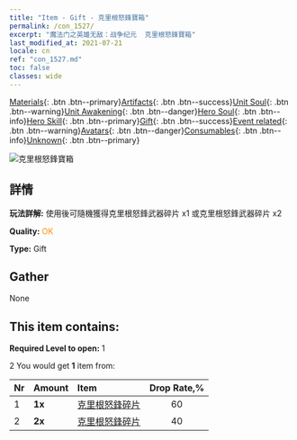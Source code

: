 ```yaml
---
title: "Item - Gift - 克里根怒鋒寶箱"
permalink: /con_1527/
excerpt: "魔法门之英雄无敌：战争纪元  克里根怒鋒寶箱"
last_modified_at: 2021-07-21
locale: cn
ref: "con_1527.md"
toc: false
classes: wide
---
```

 [Materials](/ItemsCN/){: .btn .btn--primary}[Artifacts](/ItemsCN/Artifacts/){: .btn .btn--success}[Unit Soul](/ItemsCN/UnitSoul/){: .btn .btn--warning}[Unit Awakening](/ItemsCN/UnitAwakening/){: .btn .btn--danger}[Hero Soul](/ItemsCN/HeroSoul/){: .btn .btn--info}[Hero Skill](/ItemsCN/HeroSkill/){: .btn .btn--primary}[Gift](/ItemsCN/Gift/){: .btn .btn--success}[Event related](/ItemsCN/Events/){: .btn .btn--warning}[Avatars](/ItemsCN/Avatars/){: .btn .btn--danger}[Consumables](/ItemsCN/Consumables/){: .btn .btn--info}[Unknown](/ItemsCN/Unknown/){: .btn .btn--primary}

 ![克里根怒鋒寶箱](/images/t/i_907141.png)

## 詳情
 **玩法詳解:** 使用後可隨機獲得克里根怒鋒武器碎片 x1 或克里根怒鋒武器碎片 x2

 **Quality:** <span style="color: #FF8C00">OK</span>

 **Type:** Gift

## Gather

  None

## This item contains:

 **Required Level to open:** 1

 2 You would get **1** item  from:

  | Nr | Amount |     Item    | Drop Rate,% |
  |:---|:-------|:------------|:---------:|
  | 1 |  **1x** | [克里根怒鋒碎片](/cn/Items/con_984/) | 60 | 
  | 2 |  **2x** | [克里根怒鋒碎片](/cn/Items/con_984/) | 40 | 

